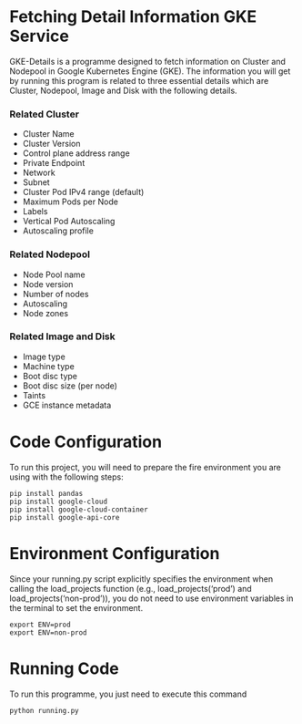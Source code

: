 # Fetching Detail Information GKE Service

GKE-Details is a programme designed to fetch information on Cluster and Nodepool in Google Kubernetes Engine (GKE). The information you will get by running this program is related to three essential details which are Cluster, Nodepool, Image and Disk with the following details.

### Related Cluster

- Cluster Name
- Cluster Version
- Control plane address range
- Private Endpoint
- Network
- Subnet
- Cluster Pod IPv4 range (default)
- Maximum Pods per Node
- Labels
- Vertical Pod Autoscaling
- Autoscaling profile

### Related Nodepool

- Node Pool name
- Node version
- Number of nodes
- Autoscaling
- Node zones

### Related Image and Disk

- Image type
- Machine type
- Boot disc type
- Boot disc size (per node)
- Taints
- GCE instance metadata

# Code Configuration

To run this project, you will need to prepare the fire environment you are using with the following steps:

```
pip install pandas
pip install google-cloud
pip install google-cloud-container
pip install google-api-core
```

# Environment Configuration

Since your running.py script explicitly specifies the environment when calling the load_projects function (e.g., load_projects(‘prod’) and load_projects(‘non-prod’)), you do not need to use environment variables in the terminal to set the environment.

```
export ENV=prod 
export ENV=non-prod 
 ```

# Running Code 

To run this programme, you just need to execute this command
```
python running.py
```
